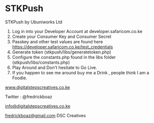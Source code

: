 # STKPush
STKPush by Ubuniworks Ltd

1. Log in into your Developer Account at developer.safaricom.co.ke
2. Create your Consumer Key and Consumer Secret
3. Passkey and other test values are found here https://developer.safaricom.co.ke/test_credentials 
4. Generate token (stkpush/libs/generatetoken.php)
5. Configure the constants.php found in the libs folder (stkpush/libs/constants.php)
6. Play Around and Don't hesitate to Go Live. 
7. If you happen to see me around buy me a Drink , people think I am a Foodie.

www.digitalstepscreatives.co.ke

Twitter : @fredrickboaz

info@digitalstepscreatives.co.ke

fredrickboaz@gmail.com
DSC Creatives
